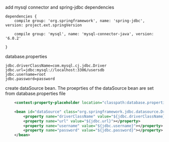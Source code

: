 add mysql connector and spring-jdbc dependencies
```
dependencies {
	compile group: 'org.springframework', name: 'spring-jdbc', version: project.ext.springVersion
    
	compile group: 'mysql', name: 'mysql-connector-java', version: '6.0.2'

}
```

database.properties
```
jdbc.driverClassName=com.mysql.cj.jdbc.Driver
jdbc.url=jdbc:mysql://localhost:3306/usersdb
jdbc.username=root
jdbc.password=password
```

create dataSource bean. The proeprties of the dataSource bean are set from database.properties file
```xml
    <context:property-placeholder location="classpath:database.properties"/>

    <bean id="dataSource" class="org.springframework.jdbc.datasource.DriverManagerDataSource">
        <property name="driverClassName" value="${jdbc.driverClassName}"></property>
        <property name="url" value="${jdbc.url}"></property>
        <property name="username" value="${jdbc.username}"></property>
        <property name="password" value="${jdbc.password}"></property>
    </bean>
```

